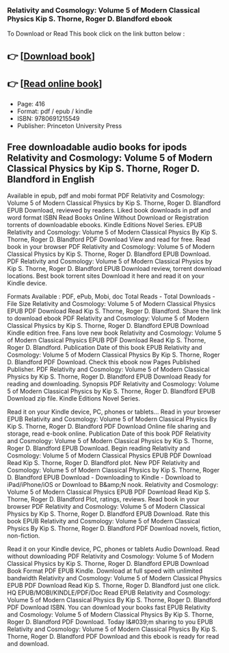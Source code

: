 ### Relativity and Cosmology: Volume 5 of Modern Classical Physics Kip S. Thorne, Roger D. Blandford ebook

To Download or Read This book click on the link button below :

## 👉  [**[Download book](http://filesbooks.info/download.php?group=book&from=github.com&id=601542&lnk=1064 "Download book")**]

## 👉  [**[Read online book](http://filesbooks.info/download.php?group=book&from=github.com&id=601542&lnk=1064 "Read online book")**]


* Page: 416
* Format: pdf / epub / kindle
* ISBN: 9780691215549
* Publisher: Princeton University Press



## Free downloadable audio books for ipods Relativity and Cosmology: Volume 5 of Modern Classical Physics  by Kip S. Thorne, Roger D. Blandford in English


Available in epub, pdf and mobi format PDF Relativity and Cosmology: Volume 5 of Modern Classical Physics by Kip S. Thorne, Roger D. Blandford EPUB Download, reviewed by readers. Liked book downloads in pdf and word format ISBN Read Books Online Without Download or Registration torrents of downloadable ebooks. Kindle Editions Novel Series. EPUB Relativity and Cosmology: Volume 5 of Modern Classical Physics By Kip S. Thorne, Roger D. Blandford PDF Download View and read for free. Read book in your browser PDF Relativity and Cosmology: Volume 5 of Modern Classical Physics by Kip S. Thorne, Roger D. Blandford EPUB Download. PDF Relativity and Cosmology: Volume 5 of Modern Classical Physics by Kip S. Thorne, Roger D. Blandford EPUB Download review, torrent download locations. Best book torrent sites Download it here and read it on your Kindle device.

Formats Available : PDF, ePub, Mobi, doc Total Reads - Total Downloads - File Size Relativity and Cosmology: Volume 5 of Modern Classical Physics EPUB PDF Download Read Kip S. Thorne, Roger D. Blandford. Share the link to download ebook PDF Relativity and Cosmology: Volume 5 of Modern Classical Physics by Kip S. Thorne, Roger D. Blandford EPUB Download Kindle edition free. Fans love new book Relativity and Cosmology: Volume 5 of Modern Classical Physics EPUB PDF Download Read Kip S. Thorne, Roger D. Blandford. Publication Date of this book EPUB Relativity and Cosmology: Volume 5 of Modern Classical Physics By Kip S. Thorne, Roger D. Blandford PDF Download. Check this ebook now Pages Published Publisher. PDF Relativity and Cosmology: Volume 5 of Modern Classical Physics by Kip S. Thorne, Roger D. Blandford EPUB Download Ready for reading and downloading. Synopsis PDF Relativity and Cosmology: Volume 5 of Modern Classical Physics by Kip S. Thorne, Roger D. Blandford EPUB Download zip file. Kindle Editions Novel Series.

Read it on your Kindle device, PC, phones or tablets... Read in your browser EPUB Relativity and Cosmology: Volume 5 of Modern Classical Physics By Kip S. Thorne, Roger D. Blandford PDF Download Online file sharing and storage, read e-book online. Publication Date of this book PDF Relativity and Cosmology: Volume 5 of Modern Classical Physics by Kip S. Thorne, Roger D. Blandford EPUB Download. Begin reading Relativity and Cosmology: Volume 5 of Modern Classical Physics EPUB PDF Download Read Kip S. Thorne, Roger D. Blandford plot. New PDF Relativity and Cosmology: Volume 5 of Modern Classical Physics by Kip S. Thorne, Roger D. Blandford EPUB Download - Downloading to Kindle - Download to iPad/iPhone/iOS or Download to B&amp;amp;N nook. Relativity and Cosmology: Volume 5 of Modern Classical Physics EPUB PDF Download Read Kip S. Thorne, Roger D. Blandford Plot, ratings, reviews. Read book in your browser PDF Relativity and Cosmology: Volume 5 of Modern Classical Physics by Kip S. Thorne, Roger D. Blandford EPUB Download. Rate this book EPUB Relativity and Cosmology: Volume 5 of Modern Classical Physics By Kip S. Thorne, Roger D. Blandford PDF Download novels, fiction, non-fiction.

Read it on your Kindle device, PC, phones or tablets Audio Download. Read without downloading PDF Relativity and Cosmology: Volume 5 of Modern Classical Physics by Kip S. Thorne, Roger D. Blandford EPUB Download Book Format PDF EPUB Kindle. Download at full speed with unlimited bandwidth Relativity and Cosmology: Volume 5 of Modern Classical Physics EPUB PDF Download Read Kip S. Thorne, Roger D. Blandford just one click. HQ EPUB/MOBI/KINDLE/PDF/Doc Read EPUB Relativity and Cosmology: Volume 5 of Modern Classical Physics By Kip S. Thorne, Roger D. Blandford PDF Download ISBN. You can download your books fast EPUB Relativity and Cosmology: Volume 5 of Modern Classical Physics By Kip S. Thorne, Roger D. Blandford PDF Download. Today I&amp;#039;m sharing to you EPUB Relativity and Cosmology: Volume 5 of Modern Classical Physics By Kip S. Thorne, Roger D. Blandford PDF Download and this ebook is ready for read and download.





